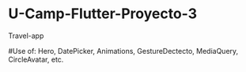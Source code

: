 # U-Camp-Flutter-Proyecto-3
Travel-app

#Use of: Hero, DatePicker, Animations, GestureDectecto, MediaQuery, CircleAvatar, etc.
